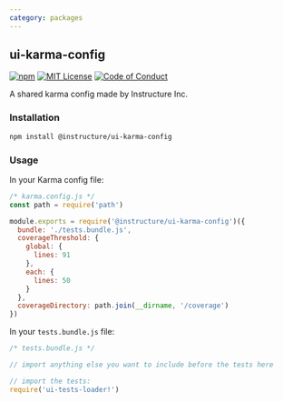 ```yaml
---
category: packages
---
```


## ui-karma-config

[![npm][npm]][npm-url]
[![MIT License][license-badge]][license]
[![Code of Conduct][coc-badge]][coc]

A shared karma config made by Instructure Inc.

### Installation

```sh
npm install @instructure/ui-karma-config
```

### Usage

In your Karma config file:

```javascript
/* karma.config.js */
const path = require('path')

module.exports = require('@instructure/ui-karma-config')({
  bundle: './tests.bundle.js',
  coverageThreshold: {
    global: {
      lines: 91
    },
    each: {
      lines: 50
    }
  },
  coverageDirectory: path.join(__dirname, '/coverage')
})
```

In your `tests.bundle.js` file:

```javascript
/* tests.bundle.js */

// import anything else you want to include before the tests here

// import the tests:
require('ui-tests-loader!')
```

[npm]: https://img.shields.io/npm/v/@instructure/ui-karma-config.svg
[npm-url]: https://npmjs.com/package/@instructure/ui-karma-config
[license-badge]: https://img.shields.io/npm/l/instructure-ui.svg?style=flat-square
[license]: https://github.com/instructure/instructure-ui/blob/master/LICENSE
[coc-badge]: https://img.shields.io/badge/code%20of-conduct-ff69b4.svg?style=flat-square
[coc]: https://github.com/instructure/instructure-ui/blob/master/CODE_OF_CONDUCT.md
